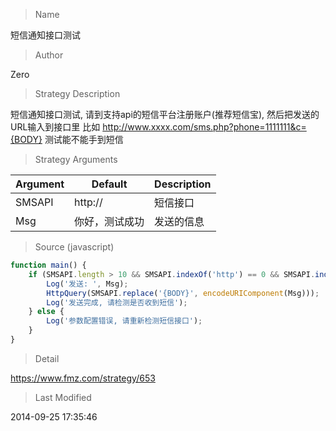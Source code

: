 
> Name

短信通知接口测试

> Author

Zero

> Strategy Description

短信通知接口测试, 请到支持api的短信平台注册账户(推荐短信宝), 然后把发送的URL输入到接口里
比如 http://www.xxxx.com/sms.php?phone=1111111&c={BODY}
测试能不能手到短信

> Strategy Arguments



|Argument|Default|Description|
|----|----|----|
|SMSAPI|http://|短信接口|
|Msg|你好，测试成功|发送的信息|


> Source (javascript)

``` javascript
function main() {
    if (SMSAPI.length > 10 && SMSAPI.indexOf('http') == 0 && SMSAPI.indexOf('{BODY}') != -1) {
        Log('发送: ', Msg);
        HttpQuery(SMSAPI.replace('{BODY}', encodeURIComponent(Msg)));
        Log('发送完成, 请检测是否收到短信');
    } else {
        Log('参数配置错误, 请重新检测短信接口');
    }
}
```

> Detail

https://www.fmz.com/strategy/653

> Last Modified

2014-09-25 17:35:46
